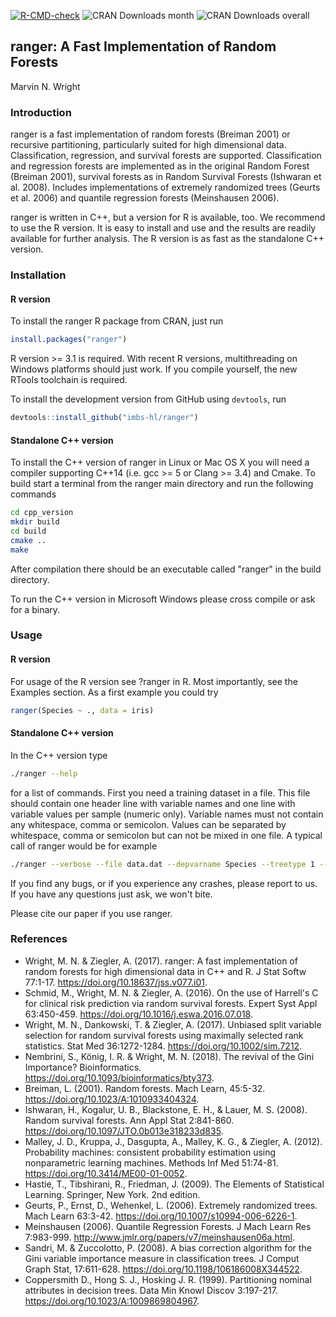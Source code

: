 [![R-CMD-check](https://github.com/imbs-hl/ranger/workflows/R-CMD-check/badge.svg)](https://github.com/imbs-hl/ranger/actions)
![CRAN Downloads month](http://cranlogs.r-pkg.org/badges/ranger?color=brightgreen)
![CRAN Downloads overall](http://cranlogs.r-pkg.org/badges/grand-total/ranger?color=brightgreen)
## ranger: A Fast Implementation of Random Forests
Marvin N. Wright

### Introduction
ranger is a fast implementation of random forests (Breiman 2001) or recursive partitioning, particularly suited for high dimensional data. Classification, regression, and survival forests are supported. Classification and regression forests are implemented as in the original Random Forest (Breiman 2001), survival forests as in Random Survival Forests (Ishwaran et al. 2008). Includes implementations of extremely randomized trees (Geurts et al. 2006) and quantile regression forests (Meinshausen 2006).

ranger is written in C++, but a version for R is available, too. We recommend to use the R version. It is easy to install and use and the results are readily available for further analysis. The R version is as fast as the standalone C++ version.

### Installation
#### R version
To install the ranger R package from CRAN, just run

```R
install.packages("ranger")
```

R version >= 3.1 is required. With recent R versions, multithreading on Windows platforms should just work. If you compile yourself, the new RTools toolchain is required.

To install the development version from GitHub using `devtools`, run

```R
devtools::install_github("imbs-hl/ranger")
```

#### Standalone C++ version
To install the C++ version of ranger in Linux or Mac OS X you will need a compiler supporting C++14 (i.e. gcc >= 5 or Clang >= 3.4) and Cmake. To build start a terminal from the ranger main directory and run the following commands

```bash
cd cpp_version
mkdir build
cd build
cmake ..
make
```

After compilation there should be an executable called "ranger" in the build directory. 

To run the C++ version in Microsoft Windows please cross compile or ask for a binary.

### Usage
#### R version
For usage of the R version see ?ranger in R. Most importantly, see the Examples section. As a first example you could try 

```R  
ranger(Species ~ ., data = iris)
```

#### Standalone C++ version
In the C++ version type 

```bash
./ranger --help 
```

for a list of commands. First you need a training dataset in a file. This file should contain one header line with variable names and one line with variable values per sample (numeric only). Variable names must not contain any whitespace, comma or semicolon. Values can be separated by whitespace, comma or semicolon but can not be mixed in one file. A typical call of ranger would be for example

```bash
./ranger --verbose --file data.dat --depvarname Species --treetype 1 --ntree 1000 --nthreads 4
```

If you find any bugs, or if you experience any crashes, please report to us. If you have any questions just ask, we won't bite. 

Please cite our paper if you use ranger.

### References
* Wright, M. N. & Ziegler, A. (2017). ranger: A fast implementation of random forests for high dimensional data in C++ and R. J Stat Softw 77:1-17. https://doi.org/10.18637/jss.v077.i01.
* Schmid, M., Wright, M. N. & Ziegler, A. (2016). On the use of Harrell's C for clinical risk prediction via random survival forests. Expert Syst Appl 63:450-459. https://doi.org/10.1016/j.eswa.2016.07.018.
* Wright, M. N., Dankowski, T. & Ziegler, A. (2017). Unbiased split variable selection for random survival forests using maximally selected rank statistics. Stat Med 36:1272-1284. https://doi.org/10.1002/sim.7212.
* Nembrini, S., König, I. R. & Wright, M. N. (2018). The revival of the Gini Importance? Bioinformatics. https://doi.org/10.1093/bioinformatics/bty373.
* Breiman, L. (2001). Random forests. Mach Learn, 45:5-32. https://doi.org/10.1023/A:1010933404324.
* Ishwaran, H., Kogalur, U. B., Blackstone, E. H., & Lauer, M. S. (2008). Random survival forests. Ann Appl Stat 2:841-860. https://doi.org/10.1097/JTO.0b013e318233d835.
* Malley, J. D., Kruppa, J., Dasgupta, A., Malley, K. G., & Ziegler, A. (2012). Probability machines: consistent probability estimation using nonparametric learning machines. Methods Inf Med 51:74-81. https://doi.org/10.3414/ME00-01-0052.
* Hastie, T., Tibshirani, R., Friedman, J. (2009). The Elements of Statistical Learning. Springer, New York. 2nd edition.
* Geurts, P., Ernst, D., Wehenkel, L. (2006). Extremely randomized trees. Mach Learn 63:3-42. https://doi.org/10.1007/s10994-006-6226-1.
* Meinshausen (2006). Quantile Regression Forests. J Mach Learn Res 7:983-999. http://www.jmlr.org/papers/v7/meinshausen06a.html.
* Sandri, M. & Zuccolotto, P. (2008). A bias correction algorithm for the Gini variable importance measure in classification trees. J Comput Graph Stat, 17:611-628. https://doi.org/10.1198/106186008X344522.
* Coppersmith D., Hong S. J., Hosking J. R. (1999). Partitioning nominal attributes in decision trees. Data Min Knowl Discov 3:197-217. https://doi.org/10.1023/A:1009869804967.
